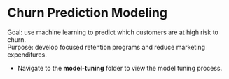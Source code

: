# Churn Prediction Modeling

Goal: use machine learning to predict which customers are at high risk to churn. 
<br>Purpose: develop focused retention programs and reduce marketing expenditures.


* Navigate to the **model-tuning** folder to view the model tuning process.
